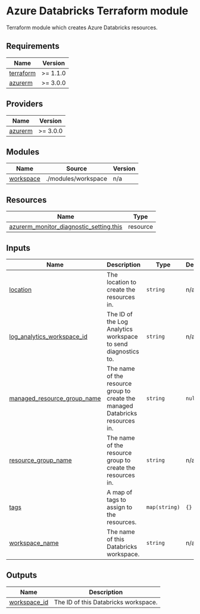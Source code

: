 # Azure Databricks Terraform module

Terraform module which creates Azure Databricks resources.

<!-- BEGIN_TF_DOCS -->
## Requirements

| Name | Version |
|------|---------|
| <a name="requirement_terraform"></a> [terraform](#requirement\_terraform) | >= 1.1.0 |
| <a name="requirement_azurerm"></a> [azurerm](#requirement\_azurerm) | >= 3.0.0 |

## Providers

| Name | Version |
|------|---------|
| <a name="provider_azurerm"></a> [azurerm](#provider\_azurerm) | >= 3.0.0 |

## Modules

| Name | Source | Version |
|------|--------|---------|
| <a name="module_workspace"></a> [workspace](#module\_workspace) | ./modules/workspace | n/a |

## Resources

| Name | Type |
|------|------|
| [azurerm_monitor_diagnostic_setting.this](https://registry.terraform.io/providers/hashicorp/azurerm/latest/docs/resources/monitor_diagnostic_setting) | resource |

## Inputs

| Name | Description | Type | Default | Required |
|------|-------------|------|---------|:--------:|
| <a name="input_location"></a> [location](#input\_location) | The location to create the resources in. | `string` | n/a | yes |
| <a name="input_log_analytics_workspace_id"></a> [log\_analytics\_workspace\_id](#input\_log\_analytics\_workspace\_id) | The ID of the Log Analytics workspace to send diagnostics to. | `string` | n/a | yes |
| <a name="input_managed_resource_group_name"></a> [managed\_resource\_group\_name](#input\_managed\_resource\_group\_name) | The name of the resource group to create the managed Databricks resources in. | `string` | `null` | no |
| <a name="input_resource_group_name"></a> [resource\_group\_name](#input\_resource\_group\_name) | The name of the resource group to create the resources in. | `string` | n/a | yes |
| <a name="input_tags"></a> [tags](#input\_tags) | A map of tags to assign to the resources. | `map(string)` | `{}` | no |
| <a name="input_workspace_name"></a> [workspace\_name](#input\_workspace\_name) | The name of this Databricks workspace. | `string` | n/a | yes |

## Outputs

| Name | Description |
|------|-------------|
| <a name="output_workspace_id"></a> [workspace\_id](#output\_workspace\_id) | The ID of this Databricks workspace. |
<!-- END_TF_DOCS -->
